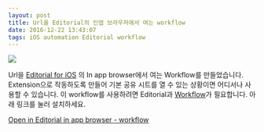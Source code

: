 ```yaml
---
layout: post
title: Url을 Editorial의 인앱 브라우저에서 여는 workflow
date: 2016-12-22 13:43:07
tags: iOS automation Editorial workflow
---
```


![](http://dr.halryang.net/aROm+)

Url을 [Editorial for iOS](http://omz-software.com/editorial/) 의 In app browser에서 여는 Workflow를 만들었습니다. Extension으로 작동하도록 만들어 기본 공유 시트를 열 수 있는 상황이면 어디서나 사용할 수 있습니다. 이 workflow를 사용하려면 Editorial과 [Workflow](https://workflow.is/)가 필요합니다. 아래 링크를 눌러 설치하세요.

[Open in Editorial in app browser - workflow](https://workflow.is/workflows/164314a578d14e8c898fabd60d7f9deb)

